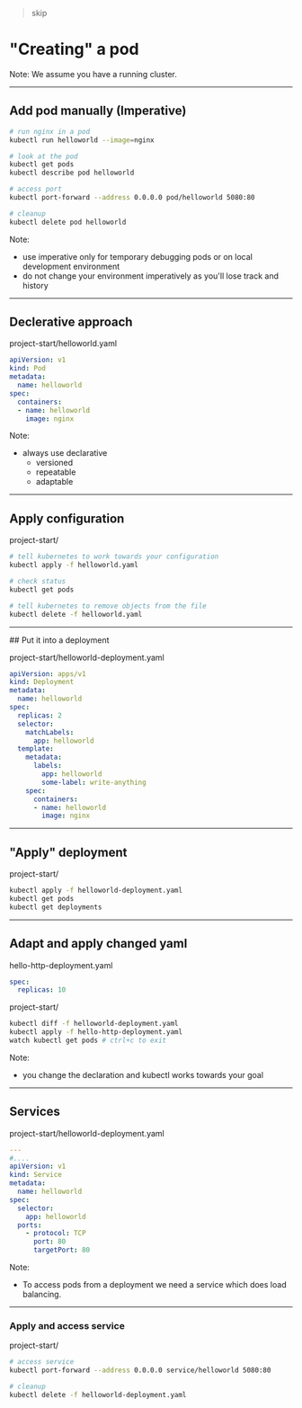 > skip 

# "Creating" a pod

Note: We assume you have a running cluster.

----

## Add pod manually (Imperative)

```sh
# run nginx in a pod
kubectl run helloworld --image=nginx

# look at the pod
kubectl get pods
kubectl describe pod helloworld

# access port
kubectl port-forward --address 0.0.0.0 pod/helloworld 5080:80

# cleanup
kubectl delete pod helloworld
```

Note: 
* use imperative only for temporary debugging pods or on local development environment
* do not change your environment imperatively as you'll lose track and history

----

## Declerative approach

project-start/helloworld.yaml
```yaml
apiVersion: v1
kind: Pod
metadata:
  name: helloworld
spec:
  containers:
  - name: helloworld
    image: nginx
```

Note: 
* always use declarative
  * versioned
  * repeatable
  * adaptable

----

## Apply configuration

project-start/
```sh
# tell kubernetes to work towards your configuration
kubectl apply -f helloworld.yaml

# check status
kubectl get pods

# tell kubernetes to remove objects from the file
kubectl delete -f helloworld.yaml
```

----

## Put it into a deployment

project-start/helloworld-deployment.yaml
```yaml
apiVersion: apps/v1
kind: Deployment
metadata:
  name: helloworld
spec:
  replicas: 2
  selector:
    matchLabels:
      app: helloworld
  template:
    metadata:
      labels:
        app: helloworld
        some-label: write-anything
    spec:
      containers:
      - name: helloworld
        image: nginx
```

----

## "Apply" deployment

project-start/
```sh
kubectl apply -f helloworld-deployment.yaml
kubectl get pods
kubectl get deployments
```

----

## Adapt and apply changed yaml

hello-http-deployment.yaml
```yaml
spec:
  replicas: 10
```

project-start/
```sh
kubectl diff -f helloworld-deployment.yaml
kubectl apply -f hello-http-deployment.yaml
watch kubectl get pods # ctrl+c to exit
```

Note: 
* you change the declaration and kubectl works towards your goal

----

## Services

project-start/helloworld-deployment.yaml
```yaml
--- 
#....
apiVersion: v1
kind: Service
metadata:
  name: helloworld
spec:
  selector:
    app: helloworld
  ports:
    - protocol: TCP
      port: 80
      targetPort: 80

```

Note:
* To access pods from a deployment we need a service which does load balancing.

----

### Apply and access service

project-start/
```bash
# access service
kubectl port-forward --address 0.0.0.0 service/helloworld 5080:80

# cleanup
kubectl delete -f helloworld-deployment.yaml
```